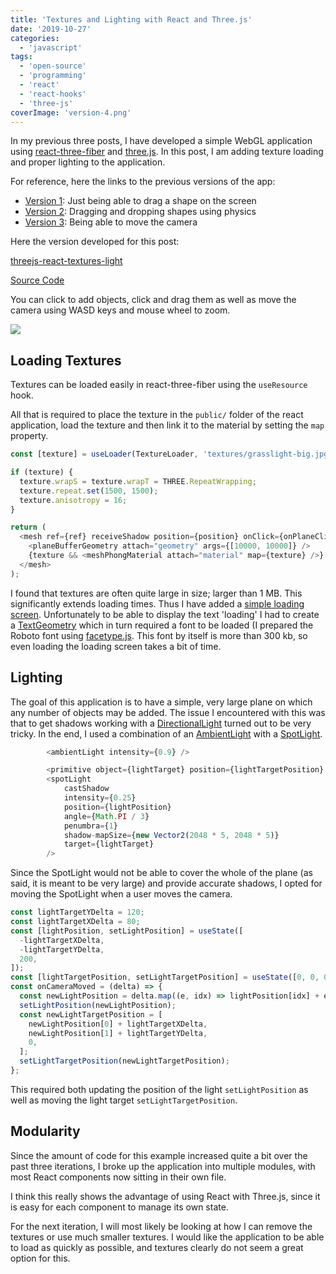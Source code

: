 ```yaml
---
title: 'Textures and Lighting with React and Three.js'
date: '2019-10-27'
categories:
  - 'javascript'
tags:
  - 'open-source'
  - 'programming'
  - 'react'
  - 'react-hooks'
  - 'three-js'
coverImage: 'version-4.png'
---
```


In my previous three posts, I have developed a simple WebGL application using [react-three-fiber](https://github.com/react-spring/react-three-fiber) and [three.js](https://threejs.org/). In this post, I am adding texture loading and proper lighting to the application.

For reference, here the links to the previous versions of the app:

- [Version 1](https://maxrohde.com/2019/10/19/creating-a-draggable-shape-with-react-three-fiber/): Just being able to drag a shape on the screen
- [Version 2](https://maxrohde.com/2019/10/23/create-and-drag-shapes-with-three-js-react-and-cannon-js/): Dragging and dropping shapes using physics
- [Version 3](https://maxrohde.com/2019/10/25/camera-movement-with-three-js/): Being able to move the camera

Here the version developed for this post:

[threejs-react-textures-light](https://threejs-react-textures-light.surge.sh/)

[Source Code](https://github.com/mxro/threejs-test/tree/master/test4)

You can click to add objects, click and drag them as well as move the camera using WASD keys and mouse wheel to zoom.

![](https://nexnet.files.wordpress.com/2019/10/version-4.png?w=1024)

## Loading Textures

Textures can be loaded easily in react-three-fiber using the `useResource` hook.

All that is required to place the texture in the `public/` folder of the react application, load the texture and then link it to the material by setting the `map` property.

```javascript
const [texture] = useLoader(TextureLoader, 'textures/grasslight-big.jpg');

if (texture) {
  texture.wrapS = texture.wrapT = THREE.RepeatWrapping;
  texture.repeat.set(1500, 1500);
  texture.anisotropy = 16;
}

return (
  <mesh ref={ref} receiveShadow position={position} onClick={onPlaneClick}>
    <planeBufferGeometry attach="geometry" args={[10000, 10000]} />
    {texture && <meshPhongMaterial attach="material" map={texture} />}
  </mesh>
);
```

I found that textures are often quite large in size; larger than 1 MB. This significantly extends loading times. Thus I have added a [simple loading screen](https://github.com/mxro/threejs-test/blob/master/test4/src/Spinner.js). Unfortunately to be able to display the text 'loading' I had to create a [TextGeometry](https://threejs.org/docs/#api/en/geometries/TextGeometry) which in turn required a font to be loaded (I prepared the Roboto font using [facetype.js](https://gero3.github.io/facetype.js/). This font by itself is more than 300 kb, so even loading the loading screen takes a bit of time.

## Lighting

The goal of this application is to have a simple, very large plane on which any number of objects may be added. The issue I encountered with this was that to get shadows working with a [DirectionalLight](https://threejs.org/docs/api/en/lights/DirectionalLight) turned out to be very tricky. In the end, I used a combination of an [AmbientLight](https://threejs.org/docs/api/en/lights/AmbientLight.html) with a [SpotLight](https://threejs.org/docs/api/en/lights/SpotLight.html).

```javascript
        <ambientLight intensity={0.9} />

        <primitive object={lightTarget} position={lightTargetPosition} />
        <spotLight
            castShadow
            intensity={0.25}
            position={lightPosition}
            angle={Math.PI / 3}
            penumbra={1}
            shadow-mapSize={new Vector2(2048 * 5, 2048 * 5)}
            target={lightTarget}
        />
```

Since the SpotLight would not be able to cover the whole of the plane (as said, it is meant to be very large) and provide accurate shadows, I opted for moving the SpotLight when a user moves the camera.

```javascript
const lightTargetYDelta = 120;
const lightTargetXDelta = 80;
const [lightPosition, setLightPosition] = useState([
  -lightTargetXDelta,
  -lightTargetYDelta,
  200,
]);
const [lightTargetPosition, setLightTargetPosition] = useState([0, 0, 0]);
const onCameraMoved = (delta) => {
  const newLightPosition = delta.map((e, idx) => lightPosition[idx] + e);
  setLightPosition(newLightPosition);
  const newLightTargetPosition = [
    newLightPosition[0] + lightTargetXDelta,
    newLightPosition[1] + lightTargetYDelta,
    0,
  ];
  setLightTargetPosition(newLightTargetPosition);
};
```

This required both updating the position of the light `setLightPosition` as well as moving the light target `setLightTargetPosition`.

## Modularity

Since the amount of code for this example increased quite a bit over the past three iterations, I broke up the application into multiple modules, with most React components now sitting in their own file.

I think this really shows the advantage of using React with Three.js, since it is easy for each component to manage its own state.

For the next iteration, I will most likely be looking at how I can remove the textures or use much smaller textures. I would like the application to be able to load as quickly as possible, and textures clearly do not seem a great option for this.
